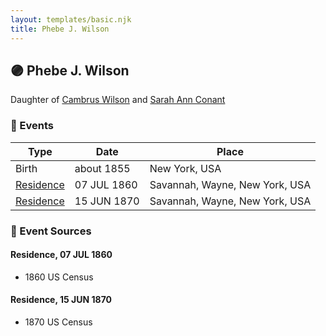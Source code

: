 ```yaml
---
layout: templates/basic.njk
title: Phebe J. Wilson
---
```

## 🟣 Phebe J. Wilson

Daughter of [Cambrus Wilson](/people/8/82575654) and [Sarah Ann Conant](/people/3/3929404)

### 📆 Events

Type | Date | Place
------ | ------ | ------
Birth | about 1855 | New York, USA
[Residence](#event-1) | 07 JUL 1860 | Savannah, Wayne, New York, USA
[Residence](#event-2) | 15 JUN 1870 | Savannah, Wayne, New York, USA

### 📰 Event Sources

#### <a id="event-1"></a> Residence, 07 JUL 1860
* 1860 US Census

#### <a id="event-2"></a> Residence, 15 JUN 1870
* 1870 US Census